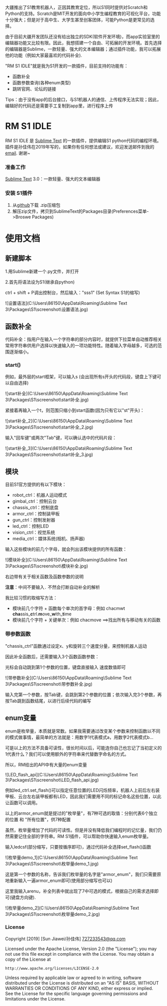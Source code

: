 大疆推出了S1教育机器人，正因其教育定位，所以S1同时提供对Scratch和Python的支持。Scratch是MIT开发的面向中小学生编程教育的可视化平台，功能十分强大；但是对于高中生、大学生甚至创客团体，可能Python是更常见的选择。



由于目前大疆开发团队还没有给出独立的SDK(软件开发环境)，而app实验室里的编辑器功能又比较有限。因此，我想搭建一个自由、可拓展的开发环境。首先选择的编辑器是Sublime，一款轻量、强大的文本编辑器；通过插件功能，我可以拓展他的功能（例如大家最喜欢的代码补全). 



"RM S1 IDLE"就是我为S1开发的一款插件，目前支持的功能有：

* 函数补全
* 函数参数查询(各种enum类型)
* 跳转官网、论坛的链接



Tips：由于没有app的后台接口，与S1机器人的通信、上传程序无法实现；因此，编辑好的代码还是需要手工复制到app里，进行程序上传



# RM S1 IDLE

RM S1 IDLE 是 [Sublime Text](http://www.sublimetext.com) 的一款插件，提供编辑S1 python代码的编程环境。插件是孙佳伟在2019年写的，如果你有任何想法或建议，欢迎发送邮件到我的[email](727233543@qq.com). 谢谢~




### 准备工作
[Sublime Text](http://www.sublimetext.com) 3.0：一款轻量、强大的文本编辑器



### 安装 S1插件

1. 从[github](https://github.com/Robot-Will/Stino)下载 .zip压缩包
2. 解压zip文件，拷贝到SublimeText的Packages目录(Preferences菜单->Broswe Packages)





# 使用文档

## 新建脚本

1.用Sublime新建一个.py文件，并打开

2.首先将语法设为S1(继承自python)

ctrl + shift + P调出控制台，然后输入："sss1" (Set Syntax S1的缩写)

![设置语法](C:\Users\86150\AppData\Roaming\Sublime Text 3\Packages\S1\screenshot\设置语法.jpg)



## 函数补全

代码补全：指用户在输入一个字符串的部分内容时，就提供下拉菜单自动推荐相关常用字符串供用户选择以快速输入的一项功能特性。随着输入字母越多，可选的范围逐渐缩小。



### start()

例如，最外层的start框架，可以输入s  (会出现所有s开头的代码段，键盘上下键可以自由选择)

![start补全](C:\Users\86150\AppData\Roaming\Sublime Text 3\Packages\S1\screenshot\start补全.jpg)



紧接着再输入一个t，则范围只缩小到start函数(因为只有它以"st"开头)：

![start补全_2](C:\Users\86150\AppData\Roaming\Sublime Text 3\Packages\S1\screenshot\start补全_2.jpg)



输入"回车键"或两次"Tab"键，可以确认选中的代码片段：

![start补全_3](C:\Users\86150\AppData\Roaming\Sublime Text 3\Packages\S1\screenshot\start补全_3.jpg)

## 模块

目前S1官方提供的有以下模块：

* robot_ctrl：机器人运动模式
* gimbal_ctrl：控制云台
* chassis_ctrl：控制底盘
* armor_ctrl：控制装甲板
* gun_ctrl：控制发射器
* led_ctrl：控制LED
* vision_ctrl：视觉系统
* media_ctrl：媒体系统(相机、扬声器)



输入这些模块的前几个字母，就会列出该模块提供的所有函数：

![模块补全](C:\Users\86150\AppData\Roaming\Sublime Text 3\Packages\S1\screenshot\模块补全.jpg)

右边带有关于相关函数及函数参数的说明



**注意**：中间不要输入`.`  不然会打断自动补全的解析



我比较习惯的取缩写方法：

* 模块前几个字符 + 函数每个单次的首字母：例如 chacmwt       **cha**ssis_**c**trl.**m**ove\_**w**ith\_**t**ime
* 模块前几个字符 + 关键单次：例如  chacmove    ==>找出所有与移动有关的函数



### 带参数函数

"chassis_ctrl"函数通过设定x、y和旋转三个速度分量，来控制机器人运动

因此补全函数后，还需要输入3个函数函数参数：

光标会自动跳到第1个参数的位置，键盘直接输入 速度数值即可

![带参数补全](C:\Users\86150\AppData\Roaming\Sublime Text 3\Packages\S1\screenshot\带参数补全.jpg)

输入完第一个参数，按Tab键，会跳到第2个参数的位置；依次输入完3个参数，再按Tab跳到函数结尾，以进行后续代码的编写



## enum变量

enum是枚举量，本质就是常数。如果我需要通过改变某个参数来控制函数以不同的模式做事情，最简单的方法就是：用数字1代表模式a，用数字2代表模式b...

可是以上的方法不具备可读性，很长时间以后，可能连你自己也忘记了当初定义的1代表什么？我们可以使用额外的字符串来代替数字命名的方式。

所以，RM给出的API中有大量的enum变量

![LED_flash_api](C:\Users\86150\AppData\Roaming\Sublime Text 3\Packages\S1\screenshot\LED_flash_api.jpg)

例如led_ctrl.set_flash()可以指定任意位置的LED闪烁频率，机器人上前后左右装甲板、云台左右装甲板都有LED，因此我们需要用不同的标记命名这些位置，以此让函数可以调用。

以上的armor_enum就是提过的"枚举量"，有7种可选的取值：分别代表6个独立的位置 和 "所有位置"，供7种配置



虽然，枚举量增加了代码的可读性。但是并没有降低我们编程时的记忆量，我们仍然需要记住全部的字符串。RM S1插件，可以帮助你快速输入enum枚举量。



输入ledcsf(部分缩写，只要按循序即可)，通过代码补全选择set_flash()函数

![枚举量demo_1](C:\Users\86150\AppData\Roaming\Sublime Text 3\Packages\S1\screenshot\枚举量demo_1.jpg)

这是第一个参数的名称，告诉我们枚举量的名字是"armor_enum"，我们只需要原地重新输入一遍armor_enum即可(使用部分缩写也可以)



这里我输入arenu，补全列表中就出现了7中可选的模式，根据自己的需求选择即可(键盘方向键).

![枚举量demo_2](C:\Users\86150\AppData\Roaming\Sublime Text 3\Packages\S1\screenshot\枚举量demo_2.jpg)



### License

Copyright [2019] [Sun Jiawei/孙佳伟] <727233543@qq.com>

Licensed under the Apache License, Version 2.0 (the "License");
you may not use this file except in compliance with the License.
You may obtain a copy of the License at

    http://www.apache.org/licenses/LICENSE-2.0

Unless required by applicable law or agreed to in writing, software
distributed under the License is distributed on an "AS IS" BASIS,
WITHOUT WARRANTIES OR CONDITIONS OF ANY KIND, either express or implied.
See the License for the specific language governing permissions and
limitations under the License.